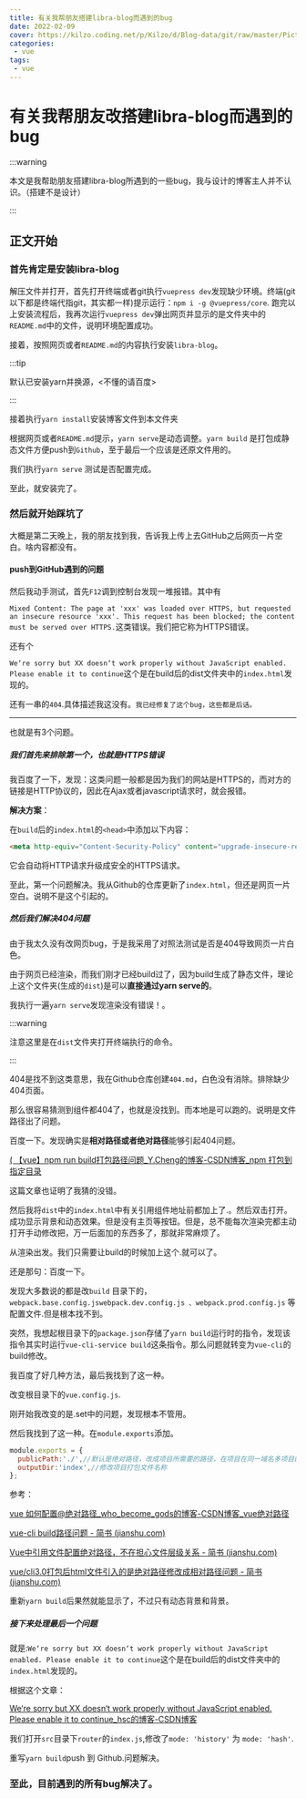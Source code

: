 ```yaml
---
title: 有关我帮朋友搭建libra-blog而遇到的bug
date: 2022-02-09
cover: https://kilzo.coding.net/p/Kilzo/d/Blog-data/git/raw/master/Picture-md/picture_4_.webp
categories: 
 - vue
tags: 
 - vue
---
```


# 有关我帮朋友改搭建libra-blog而遇到的bug

:::warning

本文是我帮助朋友搭建libra-blog所遇到的一些bug，我与设计的博客主人并不认识。（搭建不是设计）

:::

## 正文开始

### 首先肯定是安装libra-blog

解压文件并打开，首先打开终端或者git执行`vuepress dev`发现缺少环境。终端(git以下都是终端代指git，其实都一样)提示运行：`npm i -g @vuepress/core`. 跑完以上安装流程后，我再次运行`vuepress dev`弹出网页并显示的是文件夹中的`README.md`中的文件，说明环境配置成功。

接着，按照网页或者`README.md`的内容执行安装`libra-blog`。

:::tip

默认已安装yarn并换源，<不懂的请百度>

:::

接着执行`yarn install`安装博客文件到本文件夹

根据网页或者`README.md`提示，`yarn serve`是动态调整。`yarn build` 是打包成静态文件方便push到`Github`，至于最后一个应该是还原文件用的。

我们执行`yarn serve` 测试是否配置完成。

至此，就安装完了。

### 然后就开始踩坑了

大概是第二天晚上，我的朋友找到我，告诉我上传上去GitHub之后网页一片空白。啥内容都没有。

#### push到GitHub遇到的问题

然后我动手测试，首先`F12`调到控制台发现一堆报错。其中有

`Mixed Content: The page at 'xxx' was loaded over HTTPS, but requested an insecure resource 'xxx'. This request has been blocked; the content must be served over HTTPS.`这类错误。我们把它称为HTTPS错误。

还有个

`We‘re sorry but XX doesn‘t work properly without JavaScript enabled. Please enable it to continue`这个是在build后的dist文件夹中的`index.html`发现的。

还有一串的`404`.具体描述我这没有。`我已经修复了这个bug，这些都是后话。`

---

也就是有3个问题。

##### 我们首先来排除第一个，也就是HTTPS错误

我百度了一下，发现：这类问题一般都是因为我们的网站是HTTPS的，而对方的链接是HTTP协议的，因此在Ajax或者javascript请求时，就会报错。

**解决方案**：

在`build`后的`index.html`的`<head>`中添加以下内容：

```html
<meta http-equiv="Content-Security-Policy" content="upgrade-insecure-requests">
```

它会自动将HTTP请求升级成安全的HTTPS请求。

至此，第一个问题解决。我从Github的仓库更新了`index.html`，但还是网页一片空白。说明不是这个引起的。

##### 然后我们解决404问题

由于我太久没有改网页bug，于是我采用了对照法测试是否是404导致网页一片白色。

由于网页已经渲染，而我们刚才已经build过了，因为build生成了静态文件，理论上这个文件夹(生成的`dist`)是可以**直接通过yarn serve的**。

我执行一遍`yarn serve`发现渲染没有错误！。

:::warning

注意这里是在`dist`文件夹打开终端执行的命令。

:::

404是找不到这类意思，我在Github仓库创建`404.md`，白色没有消除。排除缺少404页面。

那么很容易猜测到组件都404了，也就是没找到。而本地是可以跑的。说明是文件路径出了问题。

百度一下。发现确实是**相对路径或者绝对路径**能够引起404问题。

[( 【vue】npm run build打包路径问题_Y.Cheng的博客-CSDN博客_npm 打包到指定目录](https://blog.csdn.net/qq_33744228/article/details/80621580)

这篇文章也证明了我猜的没错。

然后我将`dist`中的`index.html`中有关引用组件地址前都加上了.。然后双击打开。成功显示背景和动态效果。但是没有主页等按钮。但是，总不能每次渲染完都主动打开手动修改把，万一后面加的东西多了，那就非常麻烦了。

从渲染出发。我们只需要让build的时候加上这个.就可以了。

还是那句：百度一下。

发现大多数说的都是改`build` 目录下的，`webpack.base.config.jswebpack.dev.config.js 、webpack.prod.config.js` 等配置文件.但是根本找不到。

突然，我想起根目录下的`package.json`存储了`yarn build`运行时的指令，发现该指令其实时运行`vue-cli-service build`这条指令。那么问题就转变为`vue-cli`的build修改。

我百度了好几种方法，最后我找到了这一种。

改变根目录下的`vue.config.js`.

刚开始我改变的是.set中的问题，发现根本不管用。

然后我找到了这一种。在`module.exports`添加。

```javascript
module.exports = {
  publicPath:'./',//默认是绝对路径，改成项目所需要的路径，在项目在同一域名多项目的需求下
  outputDir:'index',//修改项目打包文件名称
};
```

参考：

[ vue 如何配置@绝对路径_who_become_gods的博客-CSDN博客_vue绝对路径](https://blog.csdn.net/who_become_gods/article/details/114067136)

[vue-cli build路径问题 - 简书 (jianshu.com)](https://www.jianshu.com/p/fa9b85f2ffb8)

[Vue中引用文件配置绝对路径，不在担心文件层级关系 - 简书 (jianshu.com)](https://www.jianshu.com/p/a84aac4bf0d0)

[vue/cli3.0打包后html文件引入的是绝对路径修改成相对路径问题 - 简书 (jianshu.com)](https://www.jianshu.com/p/63e7bb72f47b)

重新`yarn build`后果然就能显示了，不过只有动态背景和背景。

##### 接下来处理最后一个问题

就是:`We‘re sorry but XX doesn‘t work properly without JavaScript enabled. Please enable it to continue`这个是在build后的dist文件夹中的`index.html`发现的。

根据这个文章：

[We‘re sorry but XX doesn‘t work properly without JavaScript enabled. Please enable it to continue_hsc的博客-CSDN博客](https://blog.csdn.net/heshuncheng/article/details/107927727)

我们打开`src`目录下`router`的`index.js`,修改了`mode: 'history'` 为 `mode: 'hash'`.

重写`yarn build`push 到 Github.问题解决。

### 至此，目前遇到的所有bug解决了。